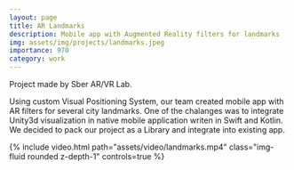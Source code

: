 ```yaml
---
layout: page
title: AR Landmarks
description: Mobile app with Augmented Reality filters for landmarks
img: assets/img/projects/landmarks.jpeg
importance: 970
category: work
---
```


Project made by Sber AR/VR Lab.

Using custom Visual Positioning System, our team created mobile app with AR filters for several city landmarks. One of the chalanges was to integrate Unity3d visualization in native mobile application writen in Swift and Kotlin. We decided to pack our project as a Library and integrate into existing app.

<div class="row mt-3">
    <div class="col-sm mt-3 mt-md-0">
        {% include video.html path="assets/video/landmarks.mp4" class="img-fluid rounded z-depth-1" controls=true %}
    </div>
</div>
